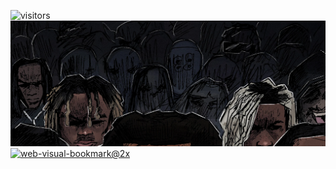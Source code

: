 ![visitors](https://visitor-badge.laobi.icu/badge?page_id=jono-png.jono-png&left_color=%231a1c27&right_color=%23a99681)
![Profile Banner](banner.png)
[![web-visual-bookmark@2x](https://github.com/jono-png/jono-png/assets/159429141/3dbb0b31-6173-4029-a765-230f04aeaf0f)](https://github.com/jono-png/endpoints)
